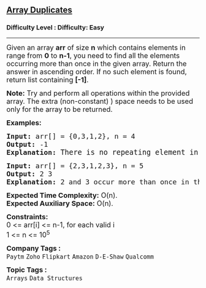 <h2><a href="https://www.geeksforgeeks.org/problems/find-duplicates-in-an-array/1?page=1&category=Arrays&difficulty=Easy&sortBy=submissions">Array Duplicates</a></h2><h3>Difficulty Level : Difficulty: Easy</h3><hr><div class="problems_problem_content__Xm_eO"><p><span style="font-size: 18px;">Given an array <strong>arr</strong> of size <strong>n</strong> which contains elements in range from <strong>0</strong> to <strong>n-1</strong>, you need to find all the elements occurring more than once in the given array. Return the answer in ascending order.&nbsp;</span><span style="font-size: 18px;">If no such element is found, return list containing <strong>[-1]</strong>.&nbsp;</span></p>
<p><span style="font-size: 18px;"><strong>Note:</strong> Try and perform all operations within the provided array. </span><span style="font-size: 18px;">The extra (non-constant) ) space needs to be used only for the array to be returned. </span></p>
<p><span style="font-size: 18px;"><strong>Examples:</strong></span></p>
<pre><span style="font-size: 18px;"><strong>Input: </strong></span><span style="font-size: 18px;">arr[] = {0,3,1,2}, n</span><span style="font-size: 18px;"> = 4
<strong>Output: </strong>-1<strong>
Explanation: </strong></span><span style="font-size: 14pt;">There is no repeating element in the array. </span><span style="box-sizing: inherit; font-size: 14pt;">Therefore output is -1.</span></pre>
<pre><span style="font-size: 18px;"><strong>Input: </strong></span><span style="font-size: 18px;">arr[] = {2,3,1,2,3}, n</span><span style="font-size: 18px;"> = 5
<strong>Output: </strong>2 3&nbsp;<strong>
Explanation: </strong>2 and 3 occur more than once in the given array.</span></pre>
<p><span style="font-size: 18px;"><strong>Expected Time Complexity:</strong> O(n).<br><strong>Expected Auxiliary Space:</strong> O(n).</span></p>
<p><span style="font-size: 18px;"><strong>Constraints:<br></strong></span><span style="font-size: 18px;">0 &lt;= arr[i] &lt;= n-1, for each valid i</span><span style="font-size: 18px;"><br>1 &lt;= n &lt;= 10<sup>5</sup></span></p></div><p><span style=font-size:18px><strong>Company Tags : </strong><br><code>Paytm</code>&nbsp;<code>Zoho</code>&nbsp;<code>Flipkart</code>&nbsp;<code>Amazon</code>&nbsp;<code>D-E-Shaw</code>&nbsp;<code>Qualcomm</code>&nbsp;<br><p><span style=font-size:18px><strong>Topic Tags : </strong><br><code>Arrays</code>&nbsp;<code>Data Structures</code>&nbsp;